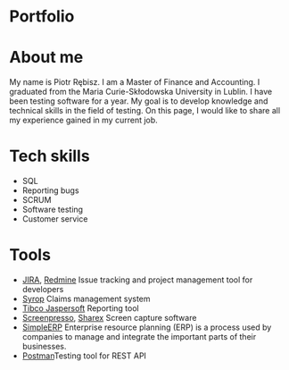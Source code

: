 # Portfolio
# About me
My name is Piotr Rębisz. I am a Master of Finance and Accounting. I graduated from the Maria Curie-Skłodowska University in Lublin. I have been testing software for a year. My goal is to develop knowledge and technical skills in the field of testing. On this page, I would like to share all my experience gained in my current job.
# Tech skills
* SQL
* Reporting bugs
* SCRUM
* Software testing
* Customer service
# Tools
* [JIRA](https://www.atlassian.com/pl/software/jira), [Redmine](https://www.redmine.org/) Issue tracking and project management tool for developers
* [Syrop](https://syrop.simple.com.pl/) Claims management system
* [Tibco Jaspersoft](https://www.jaspersoft.com/) Reporting tool
* [Screenpresso](https://www.screenpresso.com/), [Sharex](https://getsharex.com/) Screen capture software
* [SimpleERP](https://simple.com.pl/) Enterprise resource planning (ERP) is a process used by companies to manage and integrate the important parts of their businesses.
* [Postman](https://www.postman.com/)Testing tool for REST API
